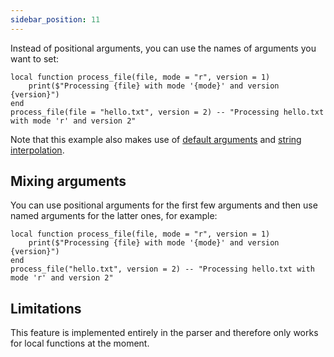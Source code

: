 ```yaml
---
sidebar_position: 11
---
```

Instead of positional arguments, you can use the names of arguments you want to set:

```pluto
local function process_file(file, mode = "r", version = 1)
	print($"Processing {file} with mode '{mode}' and version {version}")
end
process_file(file = "hello.txt", version = 2) -- "Processing hello.txt with mode 'r' and version 2"
```

Note that this example also makes use of [default arguments](Default%20Arguments.md) and [string interpolation](String%20Interpolation.md).

## Mixing arguments

You can use positional arguments for the first few arguments and then use named arguments for the latter ones, for example:

```pluto
local function process_file(file, mode = "r", version = 1)
	print($"Processing {file} with mode '{mode}' and version {version}")
end
process_file("hello.txt", version = 2) -- "Processing hello.txt with mode 'r' and version 2"
```

## Limitations

This feature is implemented entirely in the parser and therefore only works for local functions at the moment.
